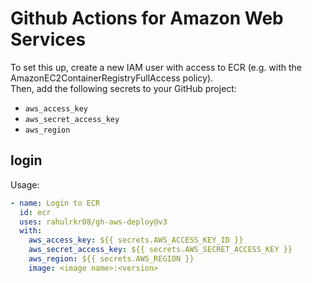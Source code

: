 # Github Actions for Amazon Web Services

To set this up, create a new IAM user with access to ECR (e.g. with the AmazonEC2ContainerRegistryFullAccess policy).  
Then, add the following secrets to your GitHub project:

* `aws_access_key`
* `aws_secret_access_key`
* `aws_region`

## login

Usage:

```yaml
- name: Login to ECR
  id: ecr
  uses: rahulrkr08/gh-aws-deploy@v3
  with:
    aws_access_key: ${{ secrets.AWS_ACCESS_KEY_ID }}
    aws_secret_access_key: ${{ secrets.AWS_SECRET_ACCESS_KEY }}
    aws_region: ${{ secrets.AWS_REGION }}
    image: <image name>:<version>
```
